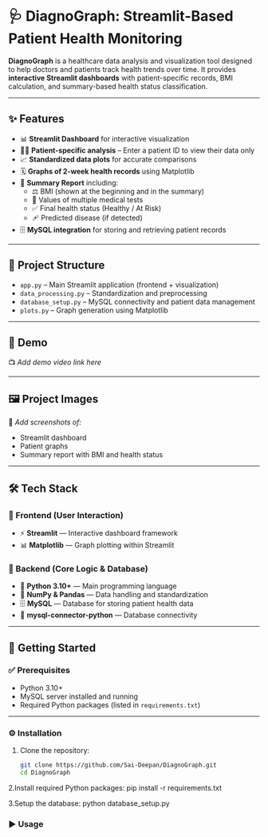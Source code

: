 # 🩺 DiagnoGraph: Streamlit-Based Patient Health Monitoring  

**DiagnoGraph** is a healthcare data analysis and visualization tool designed to help doctors and patients track health trends over time. It provides **interactive Streamlit dashboards** with patient-specific records, BMI calculation, and summary-based health status classification.  

---

## ✨ Features  

- 📊 **Streamlit Dashboard** for interactive visualization  
- 🧑‍⚕️ **Patient-specific analysis** – Enter a patient ID to view their data only  
- 📈 **Standardized data plots** for accurate comparisons  
- 🗓️ **Graphs of 2-week health records** using Matplotlib  
- 📝 **Summary Report** including:  
  - ⚖️ BMI (shown at the beginning and in the summary)  
  - 🧪 Values of multiple medical tests  
  - ✅ Final health status (Healthy / At Risk)  
  - 🩹 Predicted disease (if detected)  
- 🗄️ **MySQL integration** for storing and retrieving patient records  

---

## 📂 Project Structure  

- `app.py` – Main Streamlit application (frontend + visualization)  
- `data_processing.py` – Standardization and preprocessing  
- `database_setup.py` – MySQL connectivity and patient data management  
- `plots.py` – Graph generation using Matplotlib  

---

## 🎥 Demo  

📺 *Add demo video link here*  

---

## 🖼️ Project Images  

📸 *Add screenshots of:*  
- Streamlit dashboard  
- Patient graphs  
- Summary report with BMI and health status  

---

## 🛠️ Tech Stack  

### 🎨 Frontend (User Interaction)  
- ⚡ **Streamlit** — Interactive dashboard framework  
- 📊 **Matplotlib** — Graph plotting within Streamlit  

### 🔧 Backend (Core Logic & Database)  
- 🐍 **Python 3.10+** — Main programming language  
- 🧮 **NumPy & Pandas** — Data handling and standardization  
- 🗄️ **MySQL** — Database for storing patient health data  
- 🔗 **mysql-connector-python** — Database connectivity  

---

## 🚀 Getting Started  


### ✅ Prerequisites  
- Python 3.10+  
- MySQL server installed and running  
- Required Python packages (listed in `requirements.txt`)  

---

### ⚙️ Installation  

1. Clone the repository:  
   ```bash
   git clone https://github.com/Sai-Deepan/DiagnoGraph.git
   cd DiagnoGraph
2.Install required Python packages:
pip install -r requirements.txt

3.Setup the database:
python database_setup.py

### ▶️ Usage



